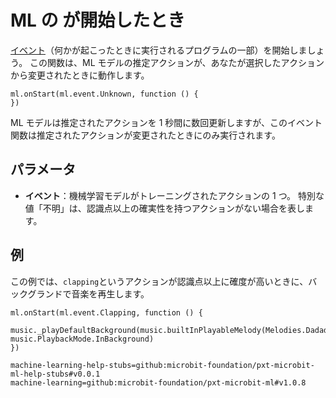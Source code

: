 # ML の が開始したとき

[イベント](/reference/event-handler)（何かが起こったときに実行されるプログラムの一部）を開始しましょう。 この関数は、ML モデルの推定アクションが、あなたが選択したアクションから変更されたときに動作します。

```sig
ml.onStart(ml.event.Unknown, function () {
})
```

ML モデルは推定されたアクションを 1 秒間に数回更新しますが、このイベント関数は推定されたアクションが変更されたときにのみ実行されます。

## パラメータ

- **イベント**：機械学習モデルがトレーニングされたアクションの 1 つ。 特別な値「不明」は、認識点以上の確実性を持つアクションがない場合を表します。

## 例

この例では、`clapping`というアクションが認識点以上に確度が高いときに、バックグランドで音楽を再生します。

```blocks
ml.onStart(ml.event.Clapping, function () {
    music._playDefaultBackground(music.builtInPlayableMelody(Melodies.Dadadadum), music.PlaybackMode.InBackground)
})
```

```package
machine-learning-help-stubs=github:microbit-foundation/pxt-microbit-ml-help-stubs#v0.0.1
machine-learning=github:microbit-foundation/pxt-microbit-ml#v1.0.8
```
